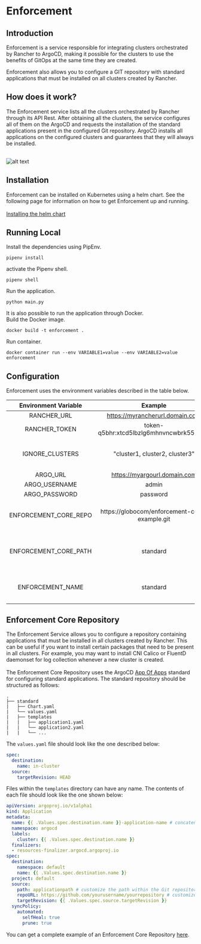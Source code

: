 # Enforcement
## Introduction
Enforcement is a service responsible for integrating clusters orchestrated by Rancher to ArgoCD, making it possible for the clusters to use the benefits of GitOps at the same time they are created.

Enforcement also allows you to configure a GIT repository with standard applications that must be installed on all clusters created by Rancher.

## How does it work?

The Enforcement service lists all the clusters orchestrated by Rancher through its API Rest. After obtaining all the clusters, the service configures all of them on the ArgoCD and requests the installation of the standard applications present in the configured Git repository. ArgoCD installs all applications on the configured clusters and guarantees that they will always be installed.

\
![alt text](https://raw.githubusercontent.com/globocom/enforcement-service/master/architecture.png)

## Installation 

Enforcement can be installed on Kubernetes using a helm chart. See the following page for information on how to get Enforcement up and running.
\
\
[Installing the helm chart](https://github.com/globocom/charts/tree/master/sources/enforcement)

## Running Local 
Install the dependencies using PipEnv. 

```shell
pipenv install 
```
activate the Pipenv shell. 

```shell
pipenv shell
```
Run the application. 
```shell
python main.py
```
It is also possible to run the application through Docker.
\
Build the Docker image. 
```shell
docker build -t enforcement . 
```
Run container. 
```shell
docker container run --env VARIABLE1=value --env VARIABLE2=value enforcement
```

## Configuration 
Enforcement uses the environment variables described in the table below. 

| Environment Variable |      Example     |          Description         |
|:--------------------:|:----------------:|:----------------------------:|
| RANCHER_URL                | https://myrancherurl.domain.com               | Rancher URL         |
| RANCHER_TOKEN              | token-q5bhr:xtcd5lbzlg6mhnvncwbrk55zvmh       | Rancher API Key configured without scope |
| IGNORE_CLUSTERS            | "cluster1, cluster2, cluster3"                | Name of clusters orchestrated by Rancher that should be ignored by Enforcement     |
| ARGO_URL                   | https://myargourl.domain.com                  | Argo URL          |
| ARGO_USERNAME              | admin                                         | Argo Username            |
| ARGO_PASSWORD              | password                                      | Argo Password
| ENFORCEMENT_CORE_REPO      | https://globocom/enforcement-core-example.git | Git repository that contains the standard packages that must be installed in all clusters created by Rancher. | 
| ENFORCEMENT_CORE_PATH      | standard                                      | Path within the Git repository configured at ENFORCEMENT_CORE_REPO that contains the standard packages| 
| ENFORCEMENT_NAME           | standard                                      | Name of the standard application created in Argo for each cluster created by Rancher|

## Enforcement Core Repository
The Enforcement Service allows you to configure a repository containing applications that must be installed in all clusters created by Rancher. This can be useful if you want to install certain packages that need to be present in all clusters.
For example, you may want to install CNI Calico or FluentD daemonset for log collection whenever a new cluster is created. 
\
\
The Enforcement Core Repository uses the ArgoCD [App Of Apps](https://argoproj.github.io/argo-cd/operator-manual/cluster-bootstrapping/) standard for configuring standard applications.
The standard repository should be structured as follows:

```
.
├── standard
|   ├── Chart.yaml
|   └── values.yaml
|   ├── templates
|   |   ├── application1.yaml
|   |   └── application2.yaml
|   |   └── ...

```
The `values.yaml` file should look like the one described below:

```yaml
spec:
  destination:
    name: in-cluster
  source:
    targetRevision: HEAD
```
Files within the `templates` directory can have any name. The contents of each file should look like the one shown below:

```yaml
apiVersion: argoproj.io/v1alpha1
kind: Application
metadata:
  name: {{ .Values.spec.destination.name }}-application-name # concatene the variable .Values.spec.destination.name with the name of your application
  namespace: argocd
  labels: 
    cluster: {{ .Values.spec.destination.name }}
  finalizers:
  - resources-finalizer.argocd.argoproj.io
spec:
  destination:
    namespace: default
    name: {{ .Values.spec.destination.name }}
  project: default
  source:
    path: applicationpath # customize the path within the Git repository that contains your application's package.
    repoURL: https://github.com/yourusername/yourrepository # customize with the URL of your Git repository
    targetRevision: {{ .Values.spec.source.targetRevision }}
  syncPolicy:
    automated: 
      selfHeal: true
      prune: true
```
You can get a complete example of an Enforcement Core Repository [here](https://globocom/enforcement-core-example.git). 
